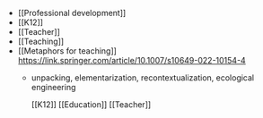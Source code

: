 - [[Professional development]]
- [[K12]]
- [[Teacher]]
- [[Teaching]]
- [[Metaphors for teaching]] https://link.springer.com/article/10.1007/s10649-022-10154-4
	- unpacking, elementarization, recontextualization, ecological engineering
	  
	  [[K12]] [[Education]] [[Teacher]]